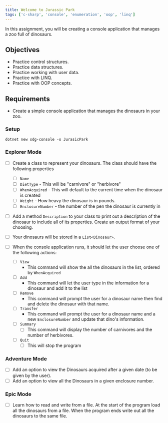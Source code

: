 ```yaml
---
title: Welcome to Jurassic Park
tags: ['c-sharp', 'console', 'enumeration', 'oop', 'linq']
---
```


In this assignment, you will be creating a console application that manages a
zoo full of dinosaurs.

## Objectives

- Practice control structures.
- Practice data structures.
- Practice working with user data.
- Practice with LINQ.
- Practice with OOP concepts.

## Requirements

- Create a simple console application that manages the dinosaurs in your zoo.

### Setup

```shell
dotnet new sdg-console -o JurasicPark
```

### Explorer Mode

- [ ] Create a class to represent your dinosaurs. The class should have the
      following properties

  - [ ] `Name`
  - [ ] `DietType` - This will be "carnivore" or "herbivore"
  - [ ] `WhenAcquired` - This will default to the current time when the dinosaur
        is created
  - [ ] `Weight` - How heavy the dinosaur is in pounds.
  - [ ] `EnclosureNumber` - the number of the pen the dinosaur is currently in

- [ ] Add a method `Description` to your class to print out a description of the
      dinosaur to include all of its properties. Create an output format of your
      choosing.
- [ ] Your dinosaurs will be stored in a `List<Dinosaur>`.
- [ ] When the console application runs, it should let the user choose one of
      the following actions:
  - [ ] `View`
    - This command will show the all the dinosaurs in the list, ordered by
      `WhenAcquired`
  - [ ] `Add`
    - This command will let the user type in the information for a dinosaur and
      add it to the list
  - [ ] `Remove`
    - This command will prompt the user for a dinosaur name then find and delete
      the dinosaur with that name.
  - [ ] `Transfer`
    - This command will prompt the user for a dinosaur name and a new
      `EnclosureNumber` and update that dino's information.
  - [ ] `Summary`
    - [ ] This command will display the number of carnivores and the number of
          herbivores.
  - [ ] `Quit`
    - [ ] This will stop the program

### Adventure Mode

- [ ] Add an option to view the Dinosaurs acquired after a given date (to be
      given by the user).
- [ ] Add an option to view all the Dinosaurs in a given enclosure number.

### Epic Mode

- [ ] Learn how to read and write from a file. At the start of the program load
      all the dinosaurs from a file. When the program ends write out all the
      dinosaurs to the same file.
